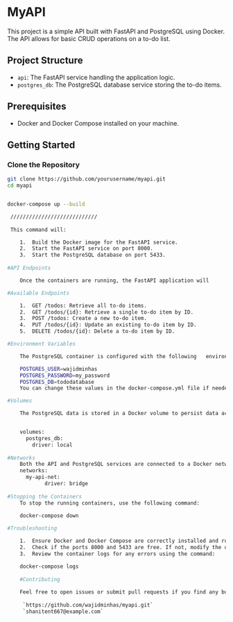 


# MyAPI

This project is a simple API built with FastAPI and PostgreSQL using Docker. The API allows for basic CRUD operations on a to-do list.

## Project Structure

- `api`: The FastAPI service handling the application logic.
- `postgres_db`: The PostgreSQL database service storing the to-do items.

## Prerequisites

- Docker and Docker Compose installed on your machine.

## Getting Started

### Clone the Repository

```bash
git clone https://github.com/yourusername/myapi.git
cd myapi


docker-compose up --build

 ////////////////////////////
 
 This command will:

	1.	Build the Docker image for the FastAPI service.
	2.	Start the FastAPI service on port 8000.
	3.	Start the PostgreSQL database on port 5433.
	
#API Endpoints

	Once the containers are running, the FastAPI application will 				be accessible at http://localhost:8000.

#Available Endpoints

	1.	GET /todos: Retrieve all to-do items.
	2.	GET /todos/{id}: Retrieve a single to-do item by ID.
	3.	POST /todos: Create a new to-do item.
	4.	PUT /todos/{id}: Update an existing to-do item by ID.
	5.	DELETE /todos/{id}: Delete a to-do item by ID.

#Environment Variables

	The PostgreSQL container is configured with the following 	environment variables:

	POSTGRES_USER=wajidminhas
	POSTGRES_PASSWORD=my_password
	POSTGRES_DB=tododatabase
	You can change these values in the docker-compose.yml file if needed.

#Volumes

	The PostgreSQL data is stored in a Docker volume to persist data across container restarts. The volume is defined in the docker-compose.yml file:


	volumes:
  	  postgres_db:
	    driver: local
	    
#Networks
	Both the API and PostgreSQL services are connected to a Docker network for internal communication:
	networks:
  	  my-api-net:
    	    driver: bridge
    	    
#Stopping the Containers
	To stop the running containers, use the following command:
	
	docker-compose down

#Troubleshooting

	1.	Ensure Docker and Docker Compose are correctly installed and running on your machine.
	2.	Check if the ports 8000 and 5433 are free. If not, modify the docker-compose.yml to use 			different ports.
	3.	Review the container logs for any errors using the command:

	docker-compose logs
	
	#Contributing
	
	Feel free to open issues or submit pull requests if you find any bugs or have improvements.
	
	 `https://github.com/wajidminhas/myapi.git` 
	 `shanitent667@example.com` 

	



	



